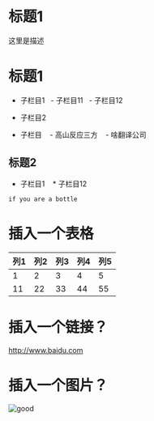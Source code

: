 # 标题1
<p>这里是描述</p>

# 标题1
+ 子栏目1
    - 子栏目11
    - 子栏目12
+ 子栏目2

+ 子栏目
    - 高山反应三方
    - 啥翻译公司
## 标题2
* 子栏目1
    * 子栏目12

<pre><code>if you are a bottle</code></pre>

# 插入一个表格
列1|列2|列3|列4|列5 
------------|----------|-------------|--------|---------
1|2|3|4|5
11|22|33|44|55

# 插入一个链接？
<http://www.baidu.com>

# 插入一个图片？
![good](https://ss2.baidu.com/6ONYsjip0QIZ8tyhnq/it/u=1880038679,47749399&fm=173&s=8782CCA4005A37D0D4F498A90300F001&w=400&h=266&img.JPEG)
